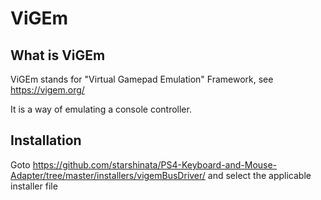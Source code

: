 # ViGEm

## What is ViGEm
ViGEm stands for "Virtual Gamepad Emulation" Framework, see https://vigem.org/

It is a way of emulating a console controller.

## Installation
Goto https://github.com/starshinata/PS4-Keyboard-and-Mouse-Adapter/tree/master/installers/vigemBusDriver/ and select the applicable installer file